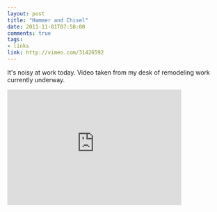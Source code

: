 ```yaml
---
layout: post
title: "Hammer and Chisel"
date: 2011-11-01T07:58:00
comments: true
tags:
- links
link: http://vimeo.com/31426592
---
```

It's noisy at work today. Video taken from my desk of remodeling work currently underway.

<iframe src="http://player.vimeo.com/video/31426592?title=0&amp;byline=0&amp;portrait=0" width="400" height="265" frameborder="0" webkitAllowFullScreen allowFullScreen></iframe>  
